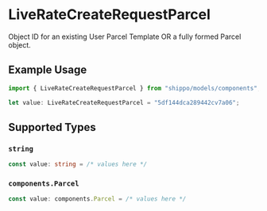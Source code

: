 # LiveRateCreateRequestParcel

Object ID for an existing User Parcel Template OR a fully formed Parcel object.

## Example Usage

```typescript
import { LiveRateCreateRequestParcel } from "shippo/models/components";

let value: LiveRateCreateRequestParcel = "5df144dca289442cv7a06";
```

## Supported Types

### `string`

```typescript
const value: string = /* values here */
```

### `components.Parcel`

```typescript
const value: components.Parcel = /* values here */
```

